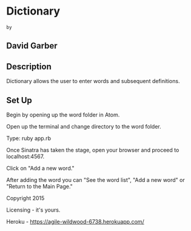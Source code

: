 Dictionary
==========

    by

David Garber
------------

Description
-----------

Dictionary allows the user to enter words and subsequent definitions.

Set Up
------

Begin by opening up the word folder in Atom.

Open up the terminal and change directory to the word folder.

Type: ruby app.rb

Once Sinatra has taken the stage, open your browser and proceed
to localhost:4567.

Click on "Add a new word."

After adding the word you can "See the word list", "Add a new word" or
"Return to the Main Page."

Copyright 2015

Licensing - it's yours.

Heroku - https://agile-wildwood-6738.herokuapp.com/
